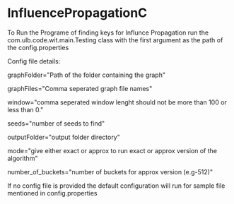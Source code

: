 # InfluencePropagationC

To Run the Programe of finding keys for Influnce Propagation run the  com.ulb.code.wit.main.Testing class with the first argument 
as the path of the config.properties 

Config file details:

graphFolder="Path of the folder containing the graph"

graphFiles="Comma seperated graph file names"

window="comma seperated window lenght should not be more than 100 or less than 0."

seeds="number of seeds to find"

outputFolder="output folder directory"

mode="give either exact or approx to run exact or approx version of the algorithm"

number_of_buckets="number of buckets for approx version (e.g-512)"

If no config file is provided the default configuration will run for sample file mentioned in config.properties

